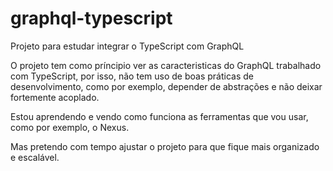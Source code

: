 # graphql-typescript

Projeto para estudar integrar o TypeScript com GraphQL

O projeto tem como príncipio ver as caracteristicas do GraphQL trabalhado com TypeScript, por isso, não tem uso de boas práticas de desenvolvimento, como por exemplo, depender de abstrações e não deixar fortemente acoplado.

Estou aprendendo e vendo como funciona as ferramentas que vou usar, como por exemplo, o Nexus.

Mas pretendo com tempo ajustar o projeto para que fique mais organizado e escalável.
